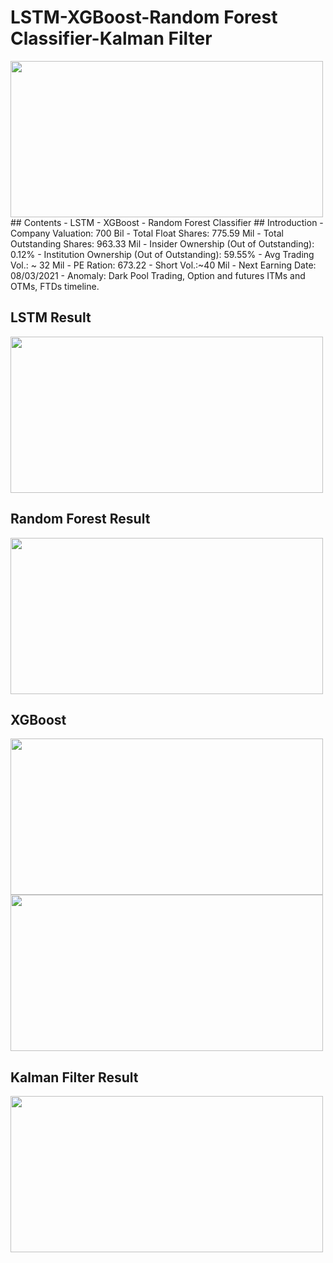 # LSTM-XGBoost-Random Forest Classifier-Kalman Filter
<img src="https://github.com/Negi97Mohit/LSTM-XGBoost-RMF-Kalman-Filter/blob/main/img/cover.png" width="500" height="250">
## Contents
- LSTM
- XGBoost
- Random Forest Classifier
## Introduction
- Company Valuation: 700 Bil
- Total Float Shares: 775.59 Mil
- Total Outstanding Shares: 963.33 Mil
- Insider Ownership (Out of Outstanding): 0.12%
- Institution Ownership (Out of Outstanding): 59.55%
- Avg Trading Vol.: ~ 32 Mil
- PE Ration: 673.22
- Short Vol.:~40 Mil
- Next Earning Date: 08/03/2021
- Anomaly: Dark Pool Trading, Option and futures ITMs and OTMs, FTDs timeline.


## LSTM Result
<img src="https://github.com/Negi97Mohit/LSTM-XGBoost-RMF-Kalman-Filter/blob/main/img/lstm.png" width="500" height="250">

## Random Forest Result
<img src="https://github.com/Negi97Mohit/LSTM-XGBoost-RMF-Kalman-Filter/blob/main/img/RMF.png" width="500" height="250">

## XGBoost
<img src="https://github.com/Negi97Mohit/LSTM-XGBoost-RMF-Kalman-Filter/blob/main/img/xgb-1.png" width="500" height="250">
<img src="https://github.com/Negi97Mohit/LSTM-XGBoost-RMF-Kalman-Filter/blob/main/img/xgb.png" width="500" height="250">

## Kalman Filter Result
<img src="https://github.com/Negi97Mohit/LSTM-XGBoost-RMF-Kalman-Filter/blob/main/img/kalman.png" width="500" height="250">
